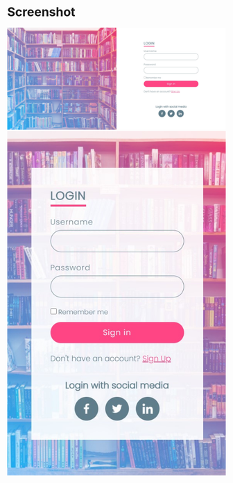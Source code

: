 <h1>Screenshot</h1>

<img src="https://github.com/bhavinbandhiya/Log-in-Page/blob/master/img/ss1.jpg"  height="50%" alt="" />

<img src="https://github.com/bhavinbandhiya/Log-in-Page/blob/master/img/ss2.jpg"  height="50%" widalt="" />


